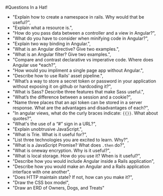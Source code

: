 #Questions In a Hat!

* "Explain how to create a namespace in rails. Why would that be useful?",
* "Explain what a resource is.",
* "How do you pass data between a controller and a view in Angular?",
* "What do you have to consider when minifying code in Angular?",
* "Explain two way binding in Angular.",
* "What is an Angular directive? Give two examples.",
* "What is an Angular filter? Give two examples.",
* "Compare and contrast declarative vs imperative code. Where does Angular use *each?",
* "How would you impliment a single page app without Angular.",
* "Describe how to use Rails' asset pipeline.",
* "What’s a way to store a secret token or password in your application without exposing it on github or hardcoding it?",
* "What is Sass? Describe three features that make Sass useful.",
* "What’s the difference between a session and a cookie?",
* "Name three places that an api token can be stored in a server response. What are the advantages and disadvantages of each?",
* "In angular views, what do the curly braces indicate: `{{}}`. What about quotes?",
* "What's the use of a “#” sign in a URL?",
* "Explain unobtrusive JavaScript.",
* "What is Trie. What is it useful for?",
* "List three technologies you are excited to learn. Why?",
* "What is a JavaScript Promise? What does `.then` do?",
* "What is oneway encryption. Why is it useful?",
* "What is local storage. How do you use it? When is it useful?",
* "Describe how you would include Angular inside a Rails application",
* "Describe how you would make an Angular and a Rails application interface with one another",
* "Does HTTP maintain state? If not, how can you make it?",
* "Draw the CSS box model",
* "Draw an ERD of Owners, Dogs, and Treats"